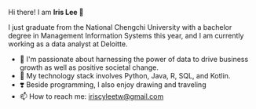Hi there! I am <b> Iris Lee </b> 👋

I just graduate from the National Chengchi University with a bachelor degree in Management Information Systems this year, and I am currently working as a data analyst at Deloitte.

- 💪 I'm passionate about harnessing the power of data to drive business growth as well as positive societal change.
- 🧰 My technology stack involves Python, Java, R, SQL, and Kotlin.
- ❣️ Beside programming, I also enjoy drawing and traveling
- 📫 How to reach me: iriscyleetw@gmail.com


